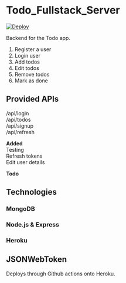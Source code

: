 # Todo_Fullstack_Server

[![Deploy](https://github.com/pikkutimo/Todo_Fullstack_Server/actions/workflows/main.yml/badge.svg)](https://github.com/pikkutimo/Todo_Fullstack_Server/actions/workflows/main.yml)

Backend for the Todo app.

1. Register a user
2. Login user
3. Add todos
4. Edit todos
5. Remove todos
6. Mark as done

## Provided APIs

/api/login<br>
/api/todos<br>
/api/signup<br>
/api/refresh<br>

**Added**<br>
Testing<br>
Refresh tokens<br>
Edit user details<br>

**Todo**

## Technologies

### MongoDB

### Node.js & Express

### Heroku

## JSONWebToken

Deploys through Github actions onto Heroku.


